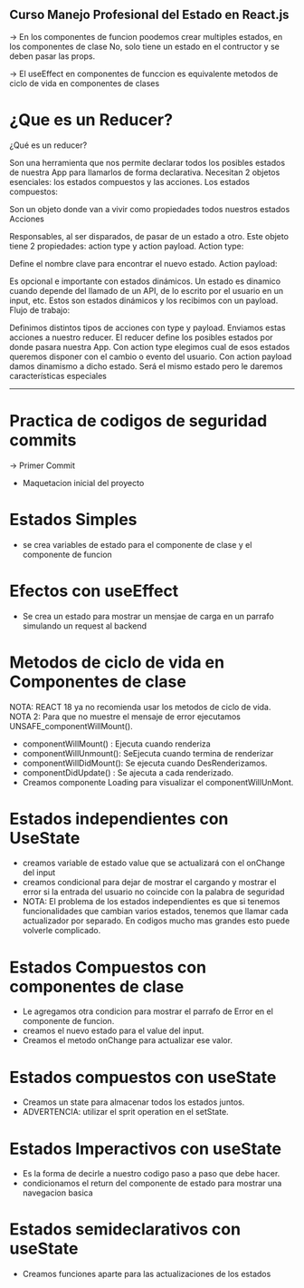 ## Curso Manejo Profesional del Estado en React.js

-> En los componentes de funcion poodemos crear multiples estados, en los componentes de clase No, solo tiene un estado en el contructor y se deben pasar las props.

-> El useEffect en componentes de funccion es equivalente metodos de ciclo de vida en componentes de clases

# ¿Que es un Reducer?
¿Qué es un reducer?

Son una herramienta que nos permite declarar todos los posibles estados de nuestra App para llamarlos de forma declarativa.
Necesitan 2 objetos esenciales: los estados compuestos y las acciones.
Los estados compuestos:

Son un objeto donde van a vivir como propiedades todos nuestros estados
Acciones

Responsables, al ser disparados, de pasar de un estado a otro.
Este objeto tiene 2 propiedades: action type y action payload.
Action type:

Define el nombre clave para encontrar el nuevo estado.
Action payload:

Es opcional e importante con estados dinámicos. Un estado es dinamico cuando depende del llamado de un API, de lo escrito por el usuario en un input, etc. Estos son estados dinámicos y los recibimos con un payload.
Flujo de trabajo:

Definimos distintos tipos de acciones con type y payload.
Enviamos estas acciones a nuestro reducer.
El reducer define los posibles estados por donde pasara nuestra App.
Con action type elegimos cual de esos estados queremos disponer con el cambio o evento del usuario.
Con action payload damos dinamismo a dicho estado. Será el mismo estado pero le daremos características especiales 


------


# Practica de codigos de seguridad commits
-> Primer Commit
- Maquetacion inicial del proyecto

# Estados Simples
- se crea variables de estado para el componente de clase y el componente de funcion

# Efectos con useEffect
- Se crea un estado para mostrar un mensjae de carga en un parrafo simulando un request al backend

# Metodos de ciclo de vida en Componentes de clase
NOTA: REACT 18  ya no recomienda usar los metodos de ciclo de vida.
NOTA 2:  Para que no muestre el mensaje de error ejecutamos UNSAFE_componentWillMount().

- componentWillMount() : Ejecuta cuando renderiza
- componentWillUnmount(): SeEjecuta cuando termina de renderizar
- componentWillDidMount(): Se ejecuta cuando DesRenderizamos.
- componentDidUpdate() : Se ajecuta a cada renderizado.
- Creamos componente Loading para visualizar el componentWillUnMont.

# Estados independientes con UseState
-  creamos variable de estado value que se actualizará con el onChange del input
- creamos condicional para dejar de mostrar el cargando y mostrar el error si la entrada del usuario no coincide con la palabra de seguridad
- NOTA: El problema de los estados independientes es que si tenemos funcionalidades que cambian varios estados, tenemos que llamar cada actualizador por separado. En codigos mucho mas grandes esto puede volverle complicado.

# Estados Compuestos con componentes de clase
- Le agregamos otra condicion para mostrar el parrafo de Error en el componente de funcion.
- creamos el nuevo estado para el value del input.
- Creamos el metodo onChange para actualizar ese valor.

# Estados compuestos con useState
- Creamos un state para almacenar todos los estados juntos.
- ADVERTENCIA: utilizar el sprit operation en el setState.

# Estados Imperactivos con useState
- Es la forma de decirle a nuestro codigo paso a paso que debe hacer.
- condicionamos el return del componente de estado para mostrar una navegacion basica

# Estados semideclarativos con useState
- Creamos funciones aparte para las actualizaciones de los estados